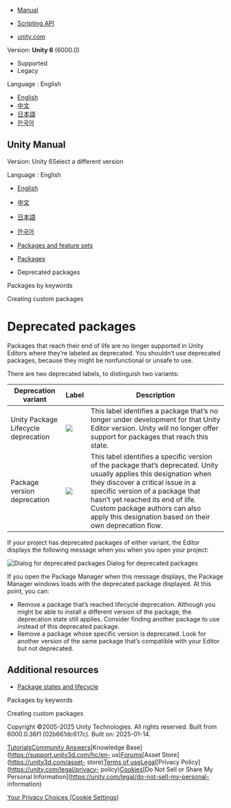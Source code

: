 [](https://docs.unity3d.com)

  * [Manual](../Manual/index.html)
  * [Scripting API](../ScriptReference/index.html)

  * [unity.com](https://unity.com/)

Version: **Unity 6** (6000.0)

  * Supported
  * Legacy

Language : English

  * [English](/Manual/pack-deprecated.html)
  * [中文](/cn/current/Manual/pack-deprecated.html)
  * [日本語](/ja/current/Manual/pack-deprecated.html)
  * [한국어](/kr/current/Manual/pack-deprecated.html)

[](https://docs.unity3d.com)

## Unity Manual

Version: Unity 6Select a different version

Language : English

  * [English](/Manual/pack-deprecated.html)
  * [中文](/cn/current/Manual/pack-deprecated.html)
  * [日本語](/ja/current/Manual/pack-deprecated.html)
  * [한국어](/kr/current/Manual/pack-deprecated.html)

  * [Packages and feature sets](PackagesList.html)
  * [Packages](Packages-all.html)
  * Deprecated packages

[](pack-keys.html)

Packages by keywords

[](CustomPackages.html)

Creating custom packages

# Deprecated packages

Packages that reach their end of life are no longer supported in Unity Editors
where they’re labeled as deprecated. You shouldn’t use deprecated packages,
because they might be nonfunctional or unsafe to use.

There are two deprecated labels, to distinguish two variants:

**Deprecation variant** | **Label** | **Description**  
---|---|---  
Unity Package Lifecycle deprecation | ![](../uploads/Main/iconDeprecated-yellow.png) | This label identifies a package that’s no longer under development for that Unity Editor version. Unity will no longer offer support for packages that reach this state.  
Package version deprecation | ![](../uploads/Main/iconDeprecated-red.png) | This label identifies a specific version of the package that’s deprecated. Unity usually applies this designation when they discover a critical issue in a specific version of a package that hasn’t yet reached its end of life. Custom package authors can also apply this designation based on their own deprecation flow.  
  
If your project has deprecated packages of either variant, the Editor displays
the following message when you when you open your project:

![Dialog for deprecated packages](../uploads/Main/upm-ui-deprecated.png)
Dialog for deprecated packages

If you open the Package Manager when this message displays, the Package
Manager windows loads with the deprecated package displayed. At this point,
you can:

  * Remove a package that’s reached lifecycle deprecation. Although you might be able to install a different version of the package, the deprecation state still applies. Consider finding another package to use instead of this deprecated package.
  * Remove a package whose specific version is deprecated. Look for another version of the same package that’s compatible with your Editor but not deprecated.

## Additional resources

  * [Package states and lifecycle](upm-lifecycle.html)

[](pack-keys.html)

Packages by keywords

[](CustomPackages.html)

Creating custom packages

Copyright ©2005-2025 Unity Technologies. All rights reserved. Built from
6000.0.36f1 (02b661dc617c). Built on: 2025-01-14.

[Tutorials](https://learn.unity.com/)[Community
Answers](https://answers.unity3d.com)[Knowledge
Base](https://support.unity3d.com/hc/en-
us)[Forums](https://forum.unity3d.com)[Asset Store](https://unity3d.com/asset-
store)[Terms of
use](https://docs.unity3d.com/Manual/TermsOfUse.html)[Legal](https://unity.com/legal)[Privacy
Policy](https://unity.com/legal/privacy-
policy)[Cookies](https://unity.com/legal/cookie-policy)[Do Not Sell or Share
My Personal Information](https://unity.com/legal/do-not-sell-my-personal-
information)

[Your Privacy Choices (Cookie Settings)](javascript:void\(0\);)

